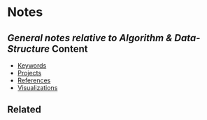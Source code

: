 Notes
=======

*General notes relative to Algorithm & Data-Structure*
Content
---------------

* [Keywords](Keywords.md)
* [Projects](Projects.md)
* [References](References.md)
* [Visualizations](Visualizations.md)

Related
----------------------------
